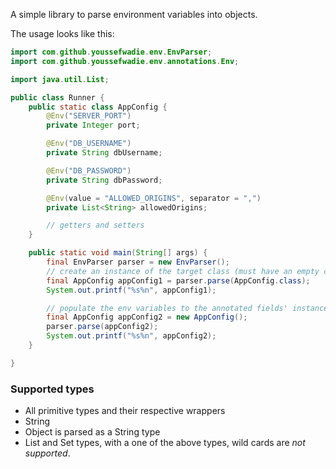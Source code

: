 A simple library to parse environment variables into objects.



The usage looks like this:

```java
import com.github.youssefwadie.env.EnvParser;
import com.github.youssefwadie.env.annotations.Env;

import java.util.List;

public class Runner {
    public static class AppConfig {
        @Env("SERVER_PORT")
        private Integer port;

        @Env("DB_USERNAME")
        private String dbUsername;

        @Env("DB_PASSWORD")
        private String dbPassword;

        @Env(value = "ALLOWED_ORIGINS", separator = ",")
        private List<String> allowedOrigins;

        // getters and setters
    }

    public static void main(String[] args) {
        final EnvParser parser = new EnvParser();
        // create an instance of the target class (must have an empty constructor)
        final AppConfig appConfig1 = parser.parse(AppConfig.class);
        System.out.printf("%s%n", appConfig1);

        // populate the env variables to the annotated fields' instance
        final AppConfig appConfig2 = new AppConfig();
        parser.parse(appConfig2);
        System.out.printf("%s%n", appConfig2);
    }

}
```

### Supported types
- All primitive types and their respective wrappers
- String
- Object is parsed as a String type
- List and Set types, with a one of the above types, wild cards are *not supported*.
